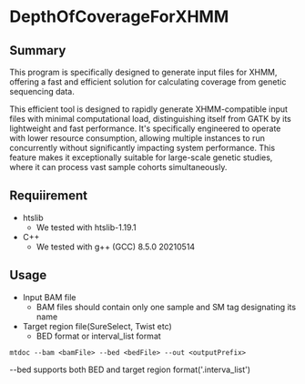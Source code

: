 # DepthOfCoverageForXHMM

## Summary

This program is specifically designed to generate input files for XHMM, offering a fast and efficient solution for calculating coverage from genetic sequencing data. 

This efficient tool is designed to rapidly generate XHMM-compatible input files with minimal computational load, distinguishing itself from GATK by its lightweight and fast performance. It's specifically engineered to operate with lower resource consumption, allowing multiple instances to run concurrently without significantly impacting system performance. This feature makes it exceptionally suitable for large-scale genetic studies, where it can process vast sample cohorts simultaneously.

## Requiirement

- htslib
  - We tested with htslib-1.19.1
- C++
  - We tested with g++ (GCC) 8.5.0 20210514

## Usage

- Input BAM file
  - BAM files should contain only one sample and SM tag designating its name
- Target region file(SureSelect, Twist etc)
  - BED format or interval_list format

```
mtdoc --bam <bamFile> --bed <bedFile> --out <outputPrefix>
```
  --bed supports both BED and target region format('.interva_list')



